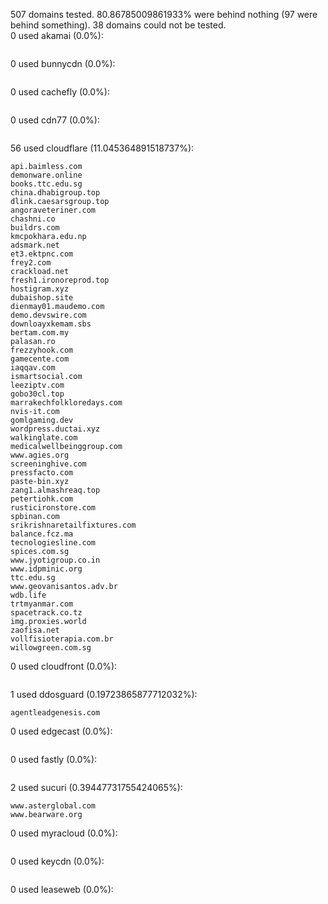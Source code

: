 507 domains tested. 80.86785009861933% were behind nothing (97 were behind something). 38 domains could not be tested.<br>
0 used akamai (0.0%):
```

```

0 used bunnycdn (0.0%):
```

```

0 used cachefly (0.0%):
```

```

0 used cdn77 (0.0%):
```

```

56 used cloudflare (11.045364891518737%):
```
api.baimless.com
demonware.online
books.ttc.edu.sg
china.dhabigroup.top
dlink.caesarsgroup.top
angoraveteriner.com
chashni.co
buildrs.com
kmcpokhara.edu.np
adsmark.net
et3.ektpnc.com
frey2.com
crackload.net
fresh1.ironoreprod.top
hostigram.xyz
dubaishop.site
dienmay01.maudemo.com
demo.devswire.com
downloayxkemam.sbs
bertam.com.my
palasan.ro
frezzyhook.com
gamecente.com
iaqqav.com
ismartsocial.com
leeziptv.com
gobo30cl.top
marrakechfolkloredays.com
nvis-it.com
gomlgaming.dev
wordpress.ductai.xyz
walkinglate.com
medicalwellbeinggroup.com
www.agies.org
screeninghive.com
pressfacto.com
paste-bin.xyz
zang1.almashreaq.top
petertiohk.com
rusticironstore.com
spbinan.com
srikrishnaretailfixtures.com
balance.fcz.ma
tecnologiesline.com
spices.com.sg
www.jyotigroup.co.in
www.idpminic.org
ttc.edu.sg
www.geovanisantos.adv.br
wdb.life
trtmyanmar.com
spacetrack.co.tz
img.proxies.world
zaofisa.net
vollfisioterapia.com.br
willowgreen.com.sg
```

0 used cloudfront (0.0%):
```

```

1 used ddosguard (0.19723865877712032%):
```
agentleadgenesis.com
```

0 used edgecast (0.0%):
```

```

0 used fastly (0.0%):
```

```

2 used sucuri (0.39447731755424065%):
```
www.asterglobal.com
www.bearware.org
```

0 used myracloud (0.0%):
```

```

0 used keycdn (0.0%):
```

```

0 used leaseweb (0.0%):
```

```
